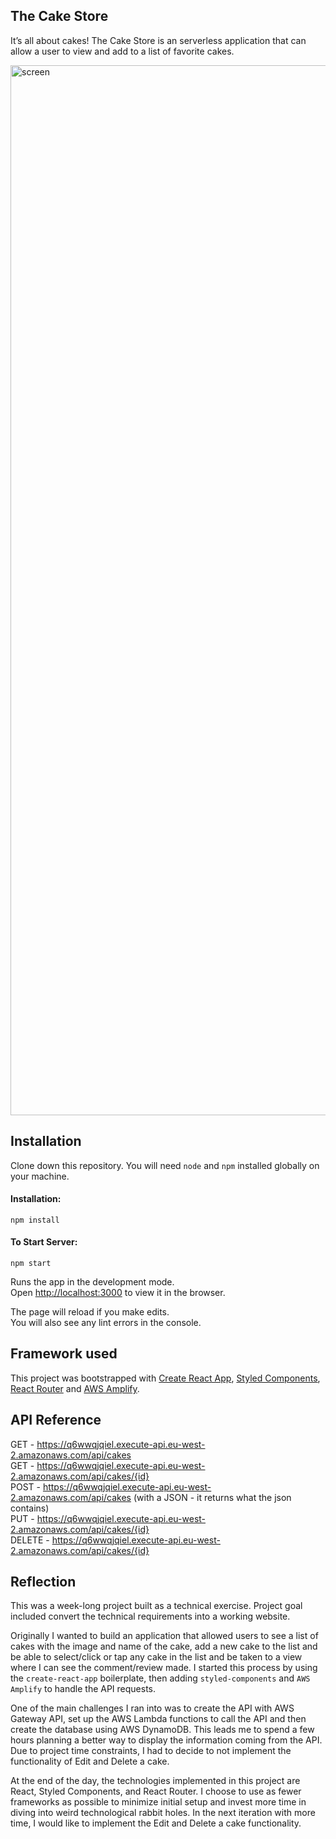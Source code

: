 ## The Cake Store

It’s all about cakes! The Cake Store is an serverless application that can allow a user to view and add to a list of favorite cakes.

<img width="1680" alt="screen" src="https://user-images.githubusercontent.com/47988806/95799401-71715500-0cec-11eb-8e08-30e8d627e942.png">

## Installation

Clone down this repository. You will need `node` and `npm` installed globally on your machine.

#### Installation:

`npm install`

#### To Start Server:

`npm start`

Runs the app in the development mode.<br />
Open [http://localhost:3000](http://localhost:3000) to view it in the browser.

The page will reload if you make edits.<br />
You will also see any lint errors in the console.

## Framework used

This project was bootstrapped with [Create React App](https://github.com/facebook/create-react-app), [Styled Components](https://github.com/styled-components/styled-components), [React Router](https://reactrouter.com/web/guides/quick-start) and [AWS Amplify](https://docs.amplify.aws/lib/restapi/getting-started/q/platform/js).

## API Reference

GET - https://q6wwqjqiel.execute-api.eu-west-2.amazonaws.com/api/cakes<br />
GET - https://q6wwqjqiel.execute-api.eu-west-2.amazonaws.com/api/cakes/{id}<br />
POST - https://q6wwqjqiel.execute-api.eu-west-2.amazonaws.com/api/cakes (with a JSON - it returns what the json contains)<br />
PUT - https://q6wwqjqiel.execute-api.eu-west-2.amazonaws.com/api/cakes/{id}<br />
DELETE - https://q6wwqjqiel.execute-api.eu-west-2.amazonaws.com/api/cakes/{id}<br />

## Reflection

This was a week-long project built as a technical exercise. Project goal included convert the technical requirements into a working website.  

Originally I wanted to build an application that allowed users to see a list of cakes with the image and name of the cake, add a new cake to the list and be able to select/click or tap any cake in the list and be taken to a view where I can see the comment/review made. I started this process by using the `create-react-app` boilerplate, then adding `styled-components` and `AWS Amplify` to handle the API requests.  

One of the main challenges I ran into was to create the API with AWS Gateway API, set up the AWS Lambda functions to call the API and then create the database using AWS DynamoDB. This leads me to spend a few hours planning a better way to display the information coming from the API. Due to project time constraints, I had to decide to not implement the functionality of Edit and Delete a cake.

At the end of the day, the technologies implemented in this project are React, Styled Components, and React Router. I choose to use as fewer frameworks as possible to minimize initial setup and invest more time in diving into weird technological rabbit holes. In the next iteration with more time, I would like to implement the Edit and Delete a cake functionality.
